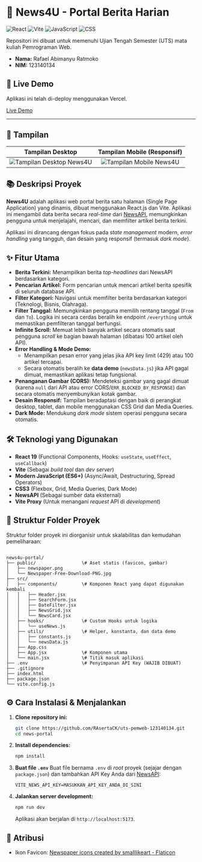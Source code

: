 # 📰 News4U - Portal Berita Harian

![React](https://img.shields.io/badge/React-19-blue?logo=react)
![Vite](https://img.shields.io/badge/Vite-blueviolet?logo=vite)
![JavaScript](https://img.shields.io/badge/JavaScript-ES6%2B-yellow?logo=javascript)
![CSS](https://img.shields.io/badge/CSS3-Responsive-orange?logo=css3)

Repositori ini dibuat untuk memenuhi Ujian Tengah Semester (UTS) mata kuliah Pemrograman Web.

- **Nama:** Rafael Abimanyu Ratmoko
- **NIM:** 123140134

## 🚀 Live Demo

Aplikasi ini telah di-deploy menggunakan Vercel.

[Live Demo](https://uts-pemweb-123140134.vercel.app/)

---

## 📸 Tampilan

| Tampilan Desktop | Tampilan Mobile (Responsif) |
| :---: | :---: |
| ![Tampilan Desktop News4U]([public/Desktop.png]) | ![Tampilan Mobile News4U]([public/Mobile.png]) |

## 📚 Deskripsi Proyek

**News4U** adalah aplikasi web portal berita satu halaman (Single Page Application) yang dinamis, dibuat menggunakan React.js dan Vite. Aplikasi ini mengambil data berita secara *real-time* dari [NewsAPI](https://newsapi.org/), memungkinkan pengguna untuk menjelajahi, mencari, dan memfilter artikel berita terkini.

Aplikasi ini dirancang dengan fokus pada *state management* modern, *error handling* yang tangguh, dan desain yang responsif (termasuk *dark mode*).

## ✨ Fitur Utama

- **Berita Terkini:** Menampilkan berita *top-headlines* dari NewsAPI berdasarkan kategori.
- **Pencarian Artikel:** Form pencarian untuk mencari artikel berita spesifik di seluruh database API.
- **Filter Kategori:** Navigasi untuk memfilter berita berdasarkan kategori (Teknologi, Bisnis, Olahraga).
- **Filter Tanggal:** Memungkinkan pengguna memilih rentang tanggal (`From` dan `To`). Logika ini secara cerdas beralih ke endpoint `/everything` untuk memastikan pemfilteran tanggal berfungsi.
- **Infinite Scroll:** Memuat lebih banyak artikel secara otomatis saat pengguna *scroll* ke bagian bawah halaman (dibatasi 100 artikel oleh API).
- **Error Handling & Mode Demo:**
    - Menampilkan pesan error yang jelas jika API key limit (429) atau 100 artikel tercapai.
    - Secara otomatis beralih ke **data demo** (`newsData.js`) jika API gagal dimuat, memastikan aplikasi tetap fungsional.
- **Penanganan Gambar (CORS):** Mendeteksi gambar yang gagal dimuat (karena `null` dari API atau error CORS/`ERR_BLOCKED_BY_RESPONSE`) dan secara otomatis menyembunyikan kotak gambar.
- **Desain Responsif:** Tampilan beradaptasi dengan baik di perangkat desktop, tablet, dan mobile menggunakan CSS Grid dan Media Queries.
- **Dark Mode:** Mendukung *dark mode* sistem operasi pengguna secara otomatis.

## 🛠️ Teknologi yang Digunakan

- **React 19** (Functional Components, Hooks: `useState`, `useEffect`, `useCallback`)
- **Vite** (Sebagai *build tool* dan *dev server*)
- **Modern JavaScript (ES6+)** (Async/Await, Destructuring, Spread Operators)
- **CSS3** (Flexbox, Grid, Media Queries, Dark Mode)
- **NewsAPI** (Sebagai sumber data eksternal)
- **Vite Proxy** (Untuk menangani *request* API di *development*)

## 📂 Struktur Folder Proyek

Struktur folder proyek ini diorganisir untuk skalabilitas dan kemudahan pemeliharaan:

```

news4u-portal/
├── public/                 \# Aset statis (favicon, gambar)
│   ├── newspaper.png
│   └── Newspaper-Free-Download-PNG.jpg
├── src/
│   ├── components/         \# Komponen React yang dapat digunakan kembali
│   │   ├── Header.jsx
│   │   ├── SearchForm.jsx
│   │   ├── DateFilter.jsx
│   │   ├── NewsGrid.jsx
│   │   └── NewsCard.jsx
│   ├── hooks/              \# Custom Hooks untuk logika
│   │   └── useNews.js
│   ├── utils/              \# Helper, konstanta, dan data demo
│   │   ├── constants.js
│   │   └── newsData.js
│   ├── App.css
│   ├── App.jsx             \# Komponen utama
│   └── main.jsx            \# Titik masuk aplikasi
├── .env                    \# Penyimpanan API Key (WAJIB DIBUAT)
├── .gitignore
├── index.html
├── package.json
└── vite.config.js

````

## ⚙️ Cara Instalasi & Menjalankan

1.  **Clone repository ini:**
    ```bash
    git clone https://github.com/RAsertaCK/uts-pemweb-123140134.git
    cd news-portal
    ```

2.  **Install dependencies:**
    ```bash
    npm install
    ```

3.  **Buat file `.env`**
    Buat file bernama `.env` di *root* proyek (sejajar dengan `package.json`) dan tambahkan API Key Anda dari [NewsAPI](https://newsapi.org/):

    ```.env
    VITE_NEWS_API_KEY=MASUKKAN_API_KEY_ANDA_DI_SINI
    ```

4.  **Jalankan server development:**
    ```bash
    npm run dev
    ```
    Aplikasi akan berjalan di `http://localhost:5173`.

## 🎨 Atribusi

- Ikon Favicon: [Newspaper icons created by smalllikeart - Flaticon](https://www.flaticon.com/free-icons/newspaper)